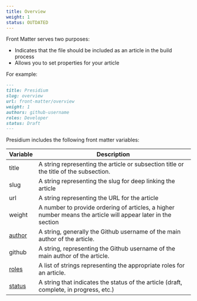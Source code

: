 ```yaml
---
title: Overview
weight: 1
status: OUTDATED
---
```


Front Matter serves two purposes:

- Indicates that the file should be included as an article in the build process
- Allows you to set properties for your article

For example:

```md
---
title: Presidium
slug: overview
url: front-matter/overview
weight: 1
authors: github-username
roles: Developer
status: Draft
---
```

Presidium includes the following front matter variables:

| **Variable** | **Description** |
|--------------|-----------------|
| title | A string representing the article or subsection title or the title of the subsection. |
| slug | A string representing the slug for deep linking the article |
| url | A string representing the URL for the article |
| weight | A number to provide ordering of articles, a higher number means the article will appear later in the section |
| [author](#authors) | A string, generally the Github username of the main author of the article. |
| github | A string, representing the Github username of the main author of the article. |
| [roles](#user-roles) | A list of strings representing the appropriate roles for an article. |
| [status](#statuses) | A string that indicates the status of the article (draft, complete, in progress, etc.) |
